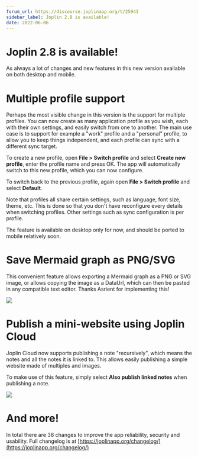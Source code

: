 ```yaml
---
forum_url: https://discourse.joplinapp.org/t/25943
sidebar_label: Joplin 2.8 is available!
date: 2022-06-06
---
```


# Joplin 2.8 is available!

As always a lot of changes and new features in this new version available on both desktop and mobile.

# Multiple profile support

Perhaps the most visible change in this version is the support for multiple profiles. You can now create as many application profile as you wish, each with their own settings, and easily switch from one to another. The main use case is to support for example a "work" profile and a "personal" profile, to allow you to keep things independent, and each profile can sync with a different sync target.

To create a new profile, open **File &gt; Switch profile** and select **Create new profile**, enter the profile name and press OK. The app will automatically switch to this new profile, which you can now configure.

To switch back to the previous profile, again open **File &gt; Switch profile** and select **Default**.

Note that profiles all share certain settings, such as language, font size, theme, etc. This is done so that you don't have reconfigure every details when switching profiles. Other settings such as sync configuration is per profile.

The feature is available on desktop only for now, and should be ported to mobile relatively soon.

# Save Mermaid graph as PNG/SVG

This convenient feature allows exporting a Mermaid graph as a PNG or SVG image, or allows copying the image as a DataUrl, which can then be pasted in any compatible text editor. Thanks Asrient for implementing this!

![](https://raw.githubusercontent.com/laurent22/joplin/dev/Assets/WebsiteAssets/images/news/20220606-mermaid-as-png.png)

# Publish a mini-website using Joplin Cloud

Joplin Cloud now supports publishing a note "recursively", which means the notes and all the notes it is linked to. This allows easily publishing a simple website made of multiples and images.

To make use of this feature, simply select **Also publish linked notes** when publishing a note.

![](https://raw.githubusercontent.com/laurent22/joplin/dev/Assets/WebsiteAssets/images/news/20220606-publish-website.png)

# And more!

In total there are 38 changes to improve the app reliability, security and usability. Full changelog is at [https://joplinapp.org/changelog/](https://joplinapp.org/changelog/)